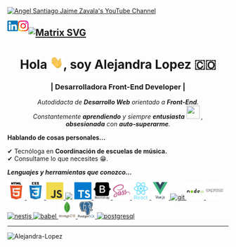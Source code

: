 <a href="https://www.youtube.com/channel/UCNFndCKB8oU9EZuL5IhWZSA"><img src="https://www.vectorlogo.zone/logos/youtube/youtube-icon.svg" alt="Angel Santiago Jaime Zavala's YouTube Channel" height="30" width="30">
  </a>
  
  <a href="https://www.linkedin.com/in/alejandra-lopez-126407245/">
    <img align="left" alt="Hargun | Linkedin" width="24px" src="https://github.com/hargun79/hargun79/blob/master/Assets/Linkedin.svg" />
  </a>
   <a href="https://www.instagram.com/alejandra_lopez1707/">
    <img align="left" alt="Hargun | Instagram" width="24px" src="https://github.com/hargun79/hargun79/blob/master/Assets/Instagram.svg" />
    
[![Matrix SVG](https://raw.githubusercontent.com/rodrigograca31/rodrigograca31/master/matrix.svg)](https://www.youtube.com/watch?v=SDkAGkd4NLc)
---
 
 <h1 align="center">Hola <img src="https://raw.githubusercontent.com/ABSphreak/ABSphreak/master/gifs/Hi.gif" width="30px" height="30px">, soy Alejandra Lopez 🇨🇴</h1>
  <h3 align="center">| Desarrolladora Front-End Developer | </h3>
  <p align="center">
  
  </p>
  </p>
  <p align="center">
    <em>
      Autodidacta de <b>Desarrollo Web</b> orientado a <b>Front-End</b>. <br>
      Constantemente <b>aprendiendo</b> y siempre <b>entusiasta</b>&nbsp;<img src="https://github.com/TheDudeThatCode/TheDudeThatCode/blob/master/Assets/Developer.gif" width="30px" height="30px">&nbsp,<br> <b>obsesionada</b>
      con <b>auto-superarme</b>.
    </em> 
    <br>
  </p>
  
  
  **Hablando de cosas personales...**
  
  ✔ Tecnóloga en **Coordinación de escuelas de música.**<br>
  ✔ Consultame lo que necesites 😁.<br>
   
   

   ***Lenguajes y herramientas que conozco...***
  <p align="left">
 
<p align="left"> <a href="https://www.w3.org/html/" target="_blank"> <img src="https://raw.githubusercontent.com/devicons/devicon/master/icons/html5/html5-original-wordmark.svg" alt="html5" width="40" height="40"/> </a>
<a href="https://www.w3schools.com/css/" target="_blank"> <img src="https://raw.githubusercontent.com/devicons/devicon/master/icons/css3/css3-original-wordmark.svg" alt="css3" width="40" height="40"/> </a>
 <a href="https://developer.mozilla.org/en-US/docs/Web/JavaScript" target="_blank"> <img src="https://raw.githubusercontent.com/devicons/devicon/master/icons/javascript/javascript-original.svg" alt="javascript" width="40" height="40"/> </a>
 <img src="https://media2.giphy.com/media/KAq5w47R9rmTuvWOWa/giphy.gif?cid=ecf05e478jay0edoxkoa95l642jfmv161i51ju1ttled8vfa&rid=giphy.gif&ct=g" width="40">
<a href="https://www.typescriptlang.org/" target="_blank"> <img src="https://raw.githubusercontent.com/devicons/devicon/master/icons/typescript/typescript-original.svg" alt="typescript" width="40" height="40"/> </a>
 <a href="https://getbootstrap.com" target="_blank"> <img src="https://raw.githubusercontent.com/devicons/devicon/master/icons/bootstrap/bootstrap-plain-wordmark.svg" alt="bootstrap" width="40" height="40"/> </a>
<a href="https://sass-lang.com" target="_blank"> <img src="https://raw.githubusercontent.com/devicons/devicon/master/icons/sass/sass-original.svg" alt="sass" width="40" height="40"/> </a>
<a href="https://reactjs.org/" target="_blank"> <img src="https://raw.githubusercontent.com/devicons/devicon/master/icons/react/react-original-wordmark.svg" alt="react" width="40" height="40"/> </a>
<a href="https://vuejs.org/" target="_blank"> <img src="https://raw.githubusercontent.com/devicons/devicon/master/icons/vuejs/vuejs-original-wordmark.svg" alt="vuejs" width="40" height="40"/> </a>
<a href="https://git-scm.com/" target="_blank"> <img src="https://www.vectorlogo.zone/logos/git-scm/git-scm-icon.svg" alt="git" width="40" height="40"/> </a>
<a href="https://nodejs.org" target="_blank"> <img src="https://raw.githubusercontent.com/devicons/devicon/master/icons/nodejs/nodejs-original-wordmark.svg" alt="nodejs" width="40" height="40"/> </a> 
<a href="https://expressjs.com" target="_blank"> <img src="https://raw.githubusercontent.com/devicons/devicon/master/icons/express/express-original-wordmark.svg" alt="express" width="40" height="40"/> </a>
<a href="https://nestjs.com/" target="_blank"> <img src="https://www.vectorlogo.zone/logos/nestjs/nestjs-icon.svg" alt="nestjs" width="40" height="40"/>  </a> 
<a href="https://babeljs.io/" target="_blank"> <img src="https://www.vectorlogo.zone/logos/babeljs/babeljs-icon.svg" alt="babel" width="40" height="40"/> </a>
<a href="https://www.mongodb.com/" target="_blank"> <img src="https://raw.githubusercontent.com/devicons/devicon/master/icons/mongodb/mongodb-original-wordmark.svg" alt="mongodb" width="40" height="40"/> </a> 
<a href="https://www.postgresql.org" target="_blank"> <img src="https://raw.githubusercontent.com/devicons/devicon/master/icons/postgresql/postgresql-original-wordmark.svg" alt="postgresql" width="40" height="40"/> </a>
<a href="https://sequelize.org/" target="_blank"> <img src="https://seeklogo.com/images/S/sequelize-logo-9A5075DB9F-seeklogo.com.png" alt="postgresql" width="40" height="40"/> </a>
 </p>
 <hr>
 

 <p align="left"> <img src="https://komarev.com/ghpvc/?username=akash-chowrasia&label=Profile%20views&color=0e75b6&style=flat" alt="Alejandra-Lopez" /> </p>

 
 

  


